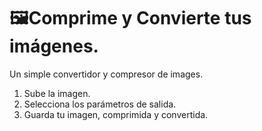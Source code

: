 # 🖼️Comprime y Convierte tus imágenes.

Un simple convertidor y compresor de images.

1. Sube la imagen.
2. Selecciona los parámetros de salida.
3. Guarda tu imagen, comprimida y convertida.
